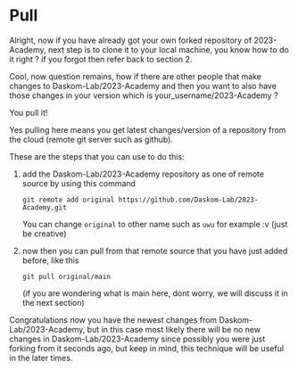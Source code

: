 # Pull
Alright, now if you have already got your own forked repository of 2023-Academy, next step is to clone it to your local machine, you know how to do it right ? if you forgot then refer back to section 2.

Cool, now question remains, how if there are other people that make changes to Daskom-Lab/2023-Academy and then you want to also have those changes in your version which is your_username/2023-Academy ?

You pull it!

Yes pulling here means you get latest changes/version of a repository from the cloud (remote git server such as github).

These are the steps that you can use to do this:

1. add the Daskom-Lab/2023-Academy repository as one of remote source by using this command
    ```
    git remote add original https://github.com/Daskom-Lab/2023-Academy.git
    ```
    You can change `original` to other name such as `uwu` for example :v (just be creative)

2. now then you can pull from that remote source that you have just added before, like this
    ```
    git pull original/main
    ```
    (if you are wondering what is main here, dont worry, we will discuss it in the next section)

Congratulations now you have the newest changes from Daskom-Lab/2023-Academy, but in this case most likely there will be no new changes in Daskom-Lab/2023-Academy since possibly you were just forking from it seconds ago, but keep in mind, this technique will be useful in the later times.
